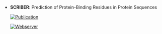 



- **SCRIBER**: Prediction of Protein-Binding Residues in Protein Sequences  

    [![Publication](https://img.shields.io/badge/Publication-Citations:0-blue?style=for-the-badge&logo=bookstack)](https://doi.org/10.1007/978-1-0716-4196-5_15) 

    [![Webserver](https://img.shields.io/badge/Webserver-online-brightgreen?style=for-the-badge&logo=cachet&logoColor=65FF8F)](http://biomine.cs.vcu.edu/servers/SCRIBER/) 

